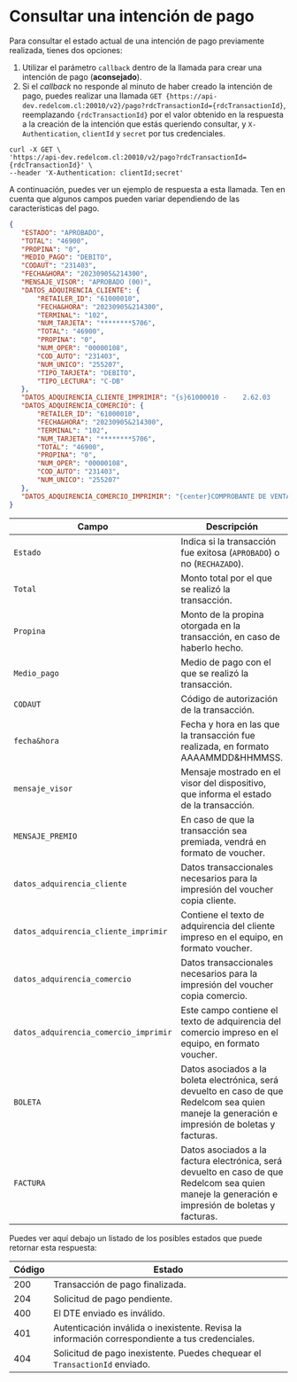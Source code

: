 # Consultar una intención de pago

Para consultar el estado actual de una intención de pago previamente realizada, tienes dos opciones:

1. Utilizar el parámetro `callback` dentro de la llamada para crear una intención de pago (**aconsejado**).
2. Si el *callback* no responde al minuto de haber creado la intención de pago, puedes realizar una llamada  `GET {https://api-dev.redelcom.cl:20010/v2}/pago?rdcTransactionId={rdcTransactionId}`, reemplazando `{rdcTransactionId}` por el valor obtenido en la respuesta a la creación de la intención que estás queriendo consultar, y `X-Authentication`, `clientId` y `secret` por tus credenciales.


```curl
curl -X GET \
'https://api-dev.redelcom.cl:20010/v2/pago?rdcTransactionId={rdcTransactionId}' \
--header 'X-Authentication: clientId;secret'

```

A continuación, puedes ver un ejemplo de respuesta a esta llamada. Ten en cuenta que algunos campos pueden variar dependiendo de las características del pago.

```json
{
   "ESTADO": "APROBADO",
   "TOTAL": "46900",
   "PROPINA": "0",
   "MEDIO_PAGO": "DEBITO",
   "CODAUT": "231403",
   "FECHA&HORA": "20230905&214300",
   "MENSAJE_VISOR": "APROBADO (00)",
   "DATOS_ADQUIRENCIA_CLIENTE": {
       "RETAILER_ID": "61000010",
       "FECHA&HORA": "20230905&214300",
       "TERMINAL": "102",
       "NUM_TARJETA": "********5706",
       "TOTAL": "46900",
       "PROPINA": "0",
       "NUM_OPER": "00000108",
       "COD_AUTO": "231403",
       "NUM_UNICO": "255207",
       "TIPO_TARJETA": "DEBITO",
       "TIPO_LECTURA": "C-DB"
   },
   "DATOS_ADQUIRENCIA_CLIENTE_IMPRIMIR": "{s}61000010 -    2.62.03          TARJETA DE DEBITO{/s}{br}{s}05/09/2023    21:43:00                      102{/s}{br}{s}********5706    {s} C-DB{br}{s}MONTO COMPRA                             $46.900{/s}{br}{s}TOTAL                                   $ 46.900{/s}{br}{s}NUM OPER    00000108       COD AUTO       231403{/s}{br}{s}NUMERO UNICO                              255207{/s}{br}{center}{s}ACEPTO PAGAR SEGUN CONTRATO CON EMISOR{/s}",
   "DATOS_ADQUIRENCIA_COMERCIO": {
       "RETAILER_ID": "61000010",
       "FECHA&HORA": "20230905&214300",
       "TERMINAL": "102",
       "NUM_TARJETA": "********5706",
       "TOTAL": "46900",
       "PROPINA": "0",
       "NUM_OPER": "00000108",
       "COD_AUTO": "231403",
       "NUM_UNICO": "255207"
   },
   "DATOS_ADQUIRENCIA_COMERCIO_IMPRIMIR": "{center}COMPROBANTE DE VENTA{br}{center}TARJETA DE DEBITO{br}{br}{center}{s}REDELCOM{/s}{br}{center}{s}COYANCURA 2241, SANTIAGO{/s}{br}{center}{s}61000010 - 2.62.03{/s}{br}{br}{s}FECHA         HORA                     TERMINAL{/s}{br}{s}05/09/2023    21:43:00                      102{/s}{br}{br}{s}NUMERO DE TARJETA   NUM DE CUENTA    C-DB{/s}{br}{s}********5706          {/s}{br}{s}MONTO COMPRA                             $46.900{/s}{br}{s}PROPINA                                       $0{/s}{br}{s}TOTAL                                   $ 46.900{/s}{br}{s}NUMERO DE OPERACION    :                00000108{/s}{br}{s}CODIGO DE AUTORIZACION :                  231403{/s}{br}{s}NUMERO UNICO :                            255207{/s}{br}{center}{s}ORIGINAL COMERCIO{/s}{br}{center}{s}ACEPTO PAGAR SEGUN CONTRATO CON EMISOR{/s}"
}
```


| Campo | Descripción |
|---|---|
| `Estado` | Indica si la transacción fue exitosa (`APROBADO`) o no (`RECHAZADO`). |
| `Total` | Monto total por el que se realizó la transacción. |
| `Propina` | Monto de la propina otorgada en la transacción, en caso de haberlo hecho. |
| `Medio_pago` | Medio de pago con el que se realizó la transacción. |
| `CODAUT` | Código de autorización de la transacción. |
| `fecha&hora` | Fecha y hora en las que la transacción fue realizada, en formato AAAAMMDD&HHMMSS. |
| `mensaje_visor` | Mensaje mostrado en el visor del dispositivo, que informa el estado de la transacción. |
| `MENSAJE_PREMIO` | En caso de que la  transacción sea premiada, vendrá en formato de voucher.  | 
| `datos_adquirencia_cliente` | Datos transaccionales necesarios para la impresión del voucher copia cliente. |
| `datos_adquirencia_cliente_imprimir` | Contiene el texto de adquirencia del cliente impreso en el equipo, en formato voucher. |
| `datos_adquirencia_comercio` | Datos transaccionales necesarios para la impresión del voucher copia comercio. |
| `datos_adquirencia_comercio_imprimir` | Este campo contiene el texto de adquirencia del comercio impreso en el equipo, en formato voucher. |
| `BOLETA` | Datos asociados a la boleta electrónica, será devuelto en caso de que Redelcom sea quien maneje la generación e impresión de boletas y facturas. |
| `FACTURA` | Datos asociados a la factura electrónica, será devuelto en caso de que Redelcom sea quien maneje la generación e impresión de boletas y facturas. | 


Puedes ver aquí debajo un listado de los posibles estados que puede retornar esta respuesta:

| Código | Estado |
|---|---|
| 200 | Transacción de pago finalizada. |
| 204 | Solicitud de pago pendiente. |
| 400 | El DTE enviado es inválido. |
| 401 | Autenticación inválida o inexistente. Revisa la información correspondiente a tus credenciales. |
| 404 | Solicitud de pago inexistente. Puedes chequear el `TransactionId` enviado. |

